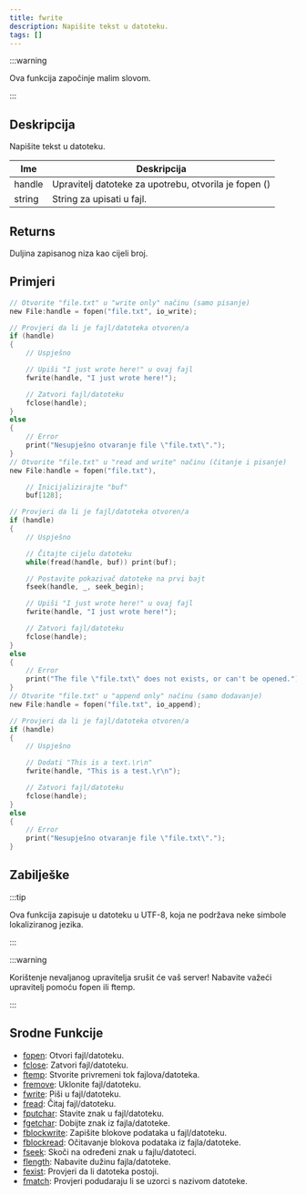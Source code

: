 ```yaml
---
title: fwrite
description: Napišite tekst u datoteku.
tags: []
---
```


:::warning

Ova funkcija započinje malim slovom.

:::

## Deskripcija

Napišite tekst u datoteku.

| Ime    | Deskripcija                                           |
| ------ | ----------------------------------------------------- |
| handle | Upravitelj datoteke za upotrebu, otvorila je fopen () |
| string | String za upisati u fajl.                             |

## Returns

Duljina zapisanog niza kao cijeli broj.

## Primjeri

```c
// Otvorite "file.txt" u "write only" načinu (samo pisanje)
new File:handle = fopen("file.txt", io_write);

// Provjeri da li je fajl/datoteka otvoren/a
if (handle)
{
    // Uspješno

    // Upiši "I just wrote here!" u ovaj fajl
    fwrite(handle, "I just wrote here!");

    // Zatvori fajl/datoteku
    fclose(handle);
}
else
{
    // Error
    print("Nesupješno otvaranje file \"file.txt\".");
}
// Otvorite "file.txt" u "read and write" načinu (čitanje i pisanje)
new File:handle = fopen("file.txt"),

    // Inicijalizirajte "buf"
    buf[128];

// Provjeri da li je fajl/datoteka otvoren/a
if (handle)
{
    // Uspješno

    // Čitajte cijelu datoteku
    while(fread(handle, buf)) print(buf);

    // Postavite pokazivač datoteke na prvi bajt
    fseek(handle, _, seek_begin);

    // Upiši "I just wrote here!" u ovaj fajl
    fwrite(handle, "I just wrote here!");

    // Zatvori fajl/datoteku
    fclose(handle);
}
else
{
    // Error
    print("The file \"file.txt\" does not exists, or can't be opened.");
}
// Otvorite "file.txt" u "append only" načinu (samo dodavanje)
new File:handle = fopen("file.txt", io_append);

// Provjeri da li je fajl/datoteka otvoren/a
if (handle)
{
    // Uspješno

    // Dodati "This is a text.\r\n"
    fwrite(handle, "This is a test.\r\n");

    // Zatvori fajl/datoteku
    fclose(handle);
}
else
{
    // Error
    print("Nesupješno otvaranje file \"file.txt\".");
}
```

## Zabilješke

:::tip

Ova funkcija zapisuje u datoteku u UTF-8, koja ne podržava neke simbole lokaliziranog jezika.

:::

:::warning

Korištenje nevaljanog upravitelja srušit će vaš server! Nabavite važeći upravitelj pomoću fopen ili ftemp.

:::

## Srodne Funkcije

- [fopen](fopen): Otvori fajl/datoteku.
- [fclose](fclose): Zatvori fajl/datoteku.
- [ftemp](ftemp): Stvorite privremeni tok fajlova/datoteka.
- [fremove](fremove): Uklonite fajl/datoteku.
- [fwrite](fwrite): Piši u fajl/datoteku.
- [fread](fread): Čitaj fajl/datoteku.
- [fputchar](fputchar): Stavite znak u fajl/datoteku.
- [fgetchar](fgetchar): Dobijte znak iz fajla/datoteke.
- [fblockwrite](fblockwrite): Zapišite blokove podataka u fajl/datoteku.
- [fblockread](fblockread): Očitavanje blokova podataka iz fajla/datoteke.
- [fseek](fseek): Skoči na određeni znak u fajlu/datoteci.
- [flength](flength): Nabavite dužinu fajla/datoteke.
- [fexist](fexist): Provjeri da li datoteka postoji.
- [fmatch](fmatch): Provjeri podudaraju li se uzorci s nazivom datoteke.
